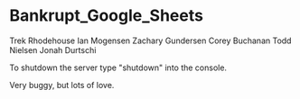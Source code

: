 # Bankrupt_Google_Sheets

Trek Rhodehouse
Ian Mogensen
Zachary Gundersen
Corey Buchanan
Todd Nielsen
Jonah Durtschi

To shutdown the server type "shutdown" into the console.

Very buggy, but lots of love.
